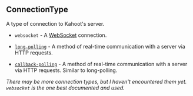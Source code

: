 ## ConnectionType
A type of connection to Kahoot's server.

- `websocket` - A <a href="https://developer.mozilla.org/en-US/docs/Web/API/WebSockets_API">WebSocket</a> connection.

- [`long-polling`](https://javascript.info/long-polling) - A method of real-time communication with a server via HTTP requests.

- [`callback-polling`](https://stackoverflow.com/questions/919546/what-is-callback-polling) - A method of real-time communication with a server via HTTP requests. Similar to long-polling.

*There may be more connection types, but I haven't encountered them yet. `websocket` is the one best documented and used.*
